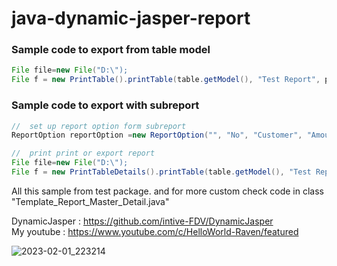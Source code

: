 # java-dynamic-jasper-report


### Sample code to export from table model
```java
File file=new File("D:\");
File f = new PrintTable().printTable(table.getModel(), "Test Report", pageFormat).exportToExcel(file);
```

### Sample code to export with subreport
```java
//  set up report option form subreport
ReportOption reportOption =new ReportOption("", "No", "Customer", "Amount", new ReportOption("Product List", "No", "Item", "Total", new ReportOption("Detail", "No", "Type", "Qty")));

//  print print or export report
File file=new File("D:\");
File f = new PrintTableDetails().printTable(table.getModel(), "Test Report", pageFormat, reportOption).exportToExcel(file); 
```
All this sample from test package. and for more custom check code in class "Template_Report_Master_Detail.java"

DynamicJasper : https://github.com/intive-FDV/DynamicJasper</br>
My youtube : https://www.youtube.com/c/HelloWorld-Raven/featured

![2023-02-01_223214](https://user-images.githubusercontent.com/58245926/216087784-5839f467-486c-46f2-8917-0d47e6a46560.png)
